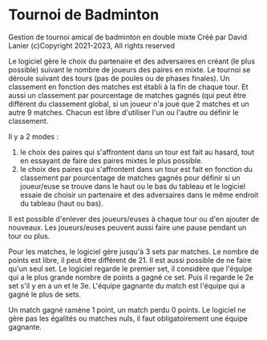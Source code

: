 # Tournoi de Badminton

Gestion de tournoi amical de badminton en double mixte
Créé par David Lanier
(c)Copyright 2021-2023, All rights reserved

Le logiciel gère le choix du partenaire et des adversaires en créant (le plus possible) 
suivant le nombre de joueurs des paires en mixte.
Le tournoi se déroule suivant des tours (pas de poules ou de phases finales). 
Un classement en fonction des matches est établi à la fin de chaque tour. 
Et aussi un classement par pourcentage de matches gagnés (qui peut être différent du classement global,
si un joueur n'a joué que 2 matches et un autre 9 matches.
Chacun est libre d'utiliser l'un ou l'autre ou définir le classement.

Il y a 2 modes :
1) le choix des paires qui s'affrontent dans un tour est fait au hasard, tout en essayant de faire 
des paires mixtes le plus possible.
2) le choix des paires qui s'affrontent dans un tour est fait en fonction du classement par pourcentage
de matches gagnés pour définir si un joueur/euse se trouve dans le haut ou le bas du tableau et le logiciel
essaie de choisir un partenaire et des adversaires dans le même endroit du tableau (haut ou bas).

Il est possible d'enlever des joueurs/euses à chaque tour ou d'en ajouter de nouveaux. 
Les joueurs/euses peuvent aussi faire une pause pendant un tour ou plus.

Pour les matches, le logiciel gère jusqu'à 3 sets par matches.
Le nombre de points est libre, il peut être différent de 21. 
Il est aussi possible de ne faire qu'un seul set.
Le logiciel regarde le premier set, il considère que l'équipe qui a le plus grande nombre de points 
a gagné ce set.
Puis il regarde le 2e set s'il y en a un et le 3e. 
L'équipe gagnante du match est l'équipe qui a gagné le plus de sets.

Un match gagné ramène 1 point, un match perdu 0 points. 
Le logiciel ne gère pas les égalités ou matches nuls, il faut obligatoirement une équipe gagnante.
